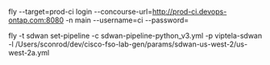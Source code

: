 fly --target=prod-ci login --concourse-url=http://prod-ci.devops-ontap.com:8080 -n main --username=ci --password=

fly -t sdwan set-pipeline -c sdwan-pipeline-python_v3.yml -p viptela-sdwan -l /Users/sconrod/dev/cisco-fso-lab-gen/params/sdwan-us-west-2/us-west-2a.yml